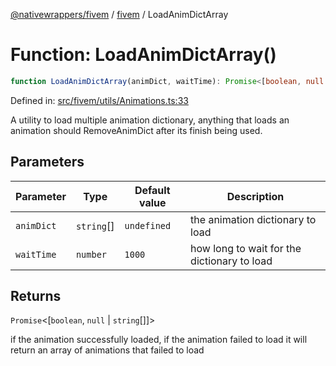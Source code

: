 [@nativewrappers/fivem](../../README.md) / [fivem](../README.md) / LoadAnimDictArray

# Function: LoadAnimDictArray()

```ts
function LoadAnimDictArray(animDict, waitTime): Promise<[boolean, null | string[]]>
```

Defined in: [src/fivem/utils/Animations.ts:33](https://github.com/nativewrappers/nativewrappers/blob/bf1d263f0188667cde482dc5657983cf3674a640/src/fivem/utils/Animations.ts#L33)

A utility to load multiple animation dictionary, anything that loads an animation should RemoveAnimDict after its finish being used.

## Parameters

| Parameter | Type | Default value | Description |
| ------ | ------ | ------ | ------ |
| `animDict` | `string`[] | `undefined` | the animation dictionary to load |
| `waitTime` | `number` | `1000` | how long to wait for the dictionary to load |

## Returns

`Promise`\<\[`boolean`, `null` \| `string`[]\]\>

if the animation successfully loaded, if the animation failed to load it will return an array of animations that failed to load
